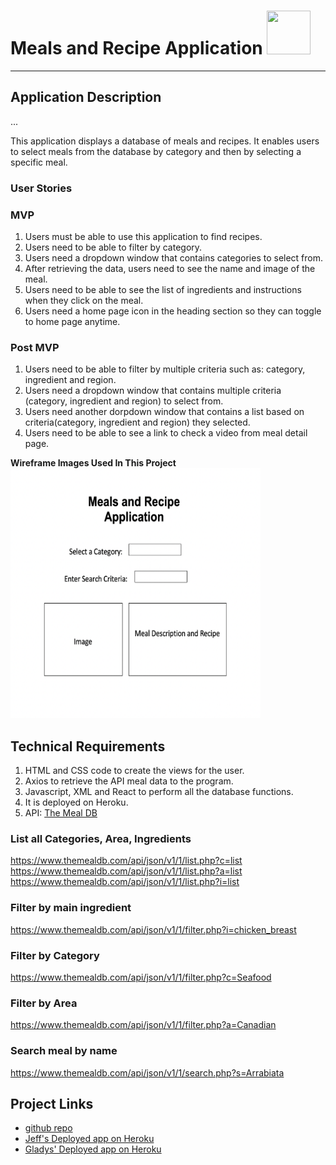 # **Meals and Recipe Application** <img src="https://image.flaticon.com/icons/svg/608/608857.svg"  width="70" height="70" />
***

## Application Description
...

This application displays a database of meals and recipes. It enables users to select meals from the database by category and then by selecting a specific meal.

### User Stories
### MVP
1.  Users must be able to use this application to find recipes.
2.  Users need to be able to filter by category.
3.  Users need a dropdown window that contains categories to select from.
4.  After retrieving the data, users need to see the name and image of the meal.
5.  Users need to be able to see the list of ingredients and instructions when they click on the meal.
6.  Users need a home page icon in the heading section so they can toggle to home page anytime.

### Post MVP
1. Users need to be able to filter by multiple criteria such as: category, ingredient and region.
2. Users need a dropdown window that contains multiple criteria (category, ingredient and region) to select from.
3. Users need another dorpdown window that contains a list based on criteria(category, ingredient and region) they selected.
4. Users need to be able to see a link to check a video from meal detail page.

**Wireframe Images Used In This Project**
 <img src="https://github.com/gcruz16/project3-meals/blob/master/public/Project3wireframeimage1.png"  width="400" height="400" align-content="center"/>


## Technical Requirements

1. HTML and CSS code to create the views for the user.
2. Axios to retrieve the API meal data to the program.
3. Javascript, XML and React to perform all the database functions.
4. It is deployed on Heroku.
5. API: [The Meal DB](https://www.themealdb.com/api.php) 
### List all Categories, Area, Ingredients
https://www.themealdb.com/api/json/v1/1/list.php?c=list
https://www.themealdb.com/api/json/v1/1/list.php?a=list
https://www.themealdb.com/api/json/v1/1/list.php?i=list
### Filter by main ingredient
https://www.themealdb.com/api/json/v1/1/filter.php?i=chicken_breast
### Filter by Category
https://www.themealdb.com/api/json/v1/1/filter.php?c=Seafood
### Filter by Area
https://www.themealdb.com/api/json/v1/1/filter.php?a=Canadian
### Search meal by name
https://www.themealdb.com/api/json/v1/1/search.php?s=Arrabiata


## Project Links
- [github repo](https://github.com/gcruz16/project3-meals)
- [Jeff's Deployed app on Heroku](https://jeffb-project3-meals.herokuapp.com/)
- [Gladys' Deployed app on Heroku](https://meals-app-project3.herokuapp.com/)


